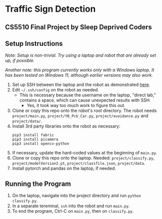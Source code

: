 # Traffic Sign Detection
## CS5510 Final Project by Sleep Deprived Coders

## Setup Instructions
*Note: Setup is non-trivial. Try using a laptop and robot that are already set up, if possible.*

*Another note: this program currently works only with a Windows laptop. It has been tested on Windows 11, although earlier versions may also work.*

1. Set up SSH between the laptop and the robot as demonstrated [here](https://www.youtube.com/watch?v=Wx7WPDnwcDg).
1. Edit `~/.ssh/config` on the robot as needed.
    - This is necessary because the username on the laptop, "direct lab," contains a space, which can cause unexpected results with SSH.
        - Yes, it took way too much work to figure this out.
1. Clone or copy this repo onto the robot's root directory. The robot needs `project/main.py`, `project/YB_Pcb_Car.py`, `project/avoidance.py` and `project/data/`.
1. Install 3rd party libraries onto the robot as necessary:
    ```
    pip3 install fabric
    pip3 install picamera
    pip3 install opencv-python
    ```
1. If necessary, update the hard-coded values at the beginning of `main.py`.
1. Clone or copy this repo onto the laptop. Needed: `project/classify.py`, `project/modelVersion2.pt`, `project/classfile.json`, `project/data`.
1. Install pytorch and pandas on the laptop, if needed.


## Running the Program

1. On the laptop, navigate into the project directory and run `python classify.py`.
1. In a separate tereminal, `ssh` into the robot and run `main.py`.
1. To end the program, Ctrl-C on `main.py`, then on `classify.py`.
